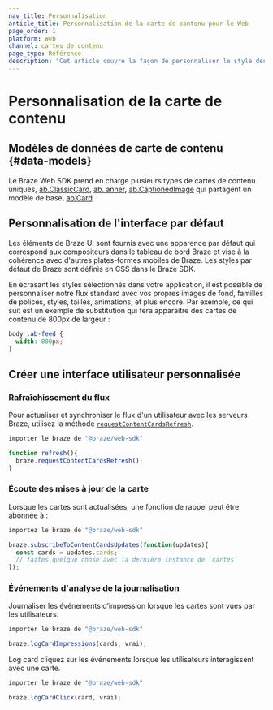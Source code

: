 ```yaml
---
nav_title: Personnalisation
article_title: Personnalisation de la carte de contenu pour le Web
page_order: 1
platform: Web
channel: cartes de contenu
page_type: Référence
description: "Cet article couvre la façon de personnaliser le style des Cartes de Contenu par défaut dans le Braze SDK."
---
```


# Personnalisation de la carte de contenu

## Modèles de données de carte de contenu {#data-models}

Le Braze Web SDK prend en charge plusieurs types de cartes de contenu uniques, [ab.ClassicCard](https://js.appboycdn.com/web-sdk/latest/doc/ab.ClassicCard.html), [ab. anner](https://js.appboycdn.com/web-sdk/latest/doc/ab.Banner.html), [ab.CaptionedImage](https://js.appboycdn.com/web-sdk/latest/doc/ab.CaptionedImage.html) qui partagent un modèle de base, [ab.Card](https://js.appboycdn.com/web-sdk/latest/doc/ab.Card.html).

## Personnalisation de l'interface par défaut

Les éléments de Braze UI sont fournis avec une apparence par défaut qui correspond aux compositeurs dans le tableau de bord Braze et vise à la cohérence avec d'autres plates-formes mobiles de Braze. Les styles par défaut de Braze sont définis en CSS dans le Braze SDK.

En écrasant les styles sélectionnés dans votre application, il est possible de personnaliser notre flux standard avec vos propres images de fond, familles de polices, styles, tailles, animations, et plus encore. Par exemple, ce qui suit est un exemple de substitution qui fera apparaître des cartes de contenu de 800px de largeur :

``` css
body .ab-feed {
  width: 800px;
}
```

## Créer une interface utilisateur personnalisée

### Rafraîchissement du flux

Pour actualiser et synchroniser le flux d'un utilisateur avec les serveurs Braze, utilisez la méthode [`requestContentCardsRefresh`](https://js.appboycdn.com/web-sdk/latest/doc/modules/appboy.html#requestcontentcardsrefresh).

```javascript
importer le braze de "@braze/web-sdk"

function refresh(){
  braze.requestContentCardsRefresh();    
}
```

### Écoute des mises à jour de la carte

Lorsque les cartes sont actualisées, une fonction de rappel peut être abonnée à :

```javascript
importez le braze de "@braze/web-sdk"

braze.subscribeToContentCardsUpdates(function(updates){
  const cards = updates.cards;
  // faites quelque chose avec la dernière instance de `cartes`
});
```

### Événements d'analyse de la journalisation

Journaliser les événements d’impression lorsque les cartes sont vues par les utilisateurs.

```javascript
importer le braze de "@braze/web-sdk"

braze.logCardImpressions(cards, vrai);
```

Log card cliquez sur les événements lorsque les utilisateurs interagissent avec une carte.

```javascript
importer le braze de "@braze/web-sdk"

braze.logCardClick(card, vrai);
```